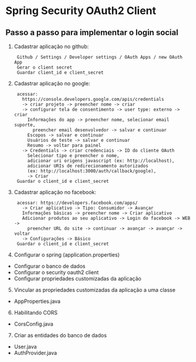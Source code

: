 # Spring Security OAuth2 Client

## Passo a passo para implementar o login social

1. Cadastrar aplicação no github:

        Github / Settings / Developer settings / OAuth Apps / new OAuth App
        Gerar o client secret
        Guardar client_id e client_secret

2. Cadastrar aplicação no google:

        acessar:
          https://console.developers.google.com/apis/credentials
          -> criar projeto -> preencher nome -> criar
          -> configurar tela de consentimento -> user type: externo -> criar
            Informações do app -> preencher nome, selecionar email suporte,
              preencher email desenvolvedor -> salvar e continuar
            Escopos -> salvar e continuar
            Usuários de teste -> salvar e continuar
            Resumo -> voltar para painel
          -> Credentials -> criar credenciais -> ID do cliente OAuth
            Selecionar tipo e preencher o nome,
            adicionar uri origens javascript (ex: http://localhost),
            adicionar URIs de redirecionamento autorizados
            (ex: http://localhost:3000/auth/callback/google),
            -> Criar
        Guardar o client_id e client_secret

3. Cadastrar aplicação no facebook:

        acessar: https://developers.facebook.com/apps/
          -> Criar aplicativo -> Tipo: Consumidor -> Avançar
          Informações básicas -> preencher nome -> Criar aplicativo
          Adicionar produtos ao seu aplicativo -> Login do facebook -> WEB ->
            preencher URL do site -> continuar -> avançar -> avançar -> voltar
          -> Configurações -> Básico
        Guardar o client_id e client_secret

4. Configurar o spring (application.properties)

  - Configurar o banco de dados
  - Configurar o security oauth2 client
  - Configurar propriedades customizadas da aplicação

5. Vincular as propriedades customizadas da aplicação a uma classe

  - AppProperties.java

6. Habilitando CORS

  - CorsConfig.java

7. Criar as entidades do banco de dados

  - User.java
  - AuthProvider.java

